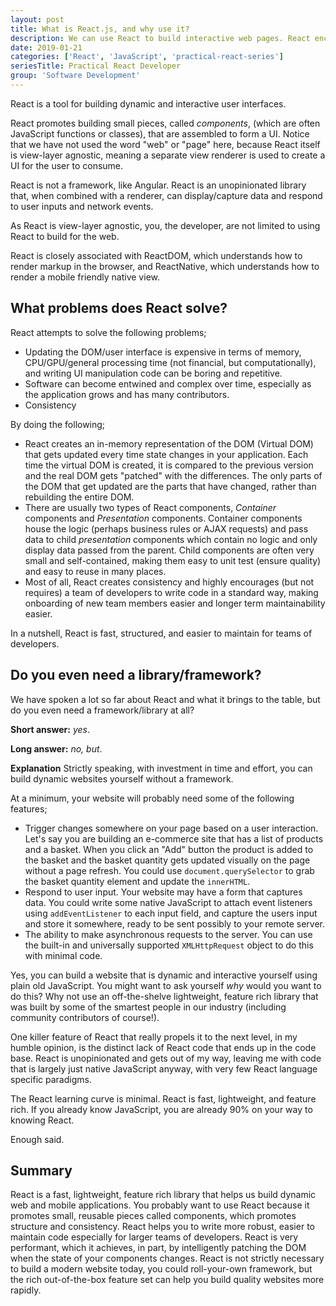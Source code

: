 ```yaml
---
layout: post
title: What is React.js, and why use it?
description: We can use React to build interactive web pages. React encourages building pieces, called components, that are assembled to form a complete page.
date: 2019-01-21
categories: ['React', 'JavaScript', 'practical-react-series']
seriesTitle: Practical React Developer
group: 'Software Development'
---
```


React is a tool for building dynamic and interactive user interfaces.

React promotes building small pieces, called _components_, (which are often JavaScript functions or classes), that are assembled to form a UI. Notice that we have not used the word "web" or "page" here, because React itself is view-layer agnostic, meaning a separate view renderer is used to create a UI for the user to consume.

React is not a framework, like Angular. React is an unopinionated library that, when combined with a renderer, can display/capture data and respond to user inputs and network events.

As React is view-layer agnostic, you, the developer, are not limited to using React to build for the web.

React is closely associated with ReactDOM, which understands how to render markup in the browser, and ReactNative, which understands how to render a mobile friendly native view.

## What problems does React solve?

React attempts to solve the following problems;

- Updating the DOM/user interface is expensive in terms of memory, CPU/GPU/general processing time (not financial, but computationally), and writing UI manipulation code can be boring and repetitive.
- Software can become entwined and complex over time, especially as the application grows and has many contributors.
- Consistency

By doing the following;

- React creates an in-memory representation of the DOM (Virtual DOM) that gets updated every time state changes in your application. Each time the virtual DOM is created, it is compared to the previous version and the real DOM gets "patched" with the differences. The only parts of the DOM that get updated are the parts that have changed, rather than rebuilding the entire DOM.
- There are usually two types of React components, _Container_ components and _Presentation_ components. Container components house the logic (perhaps business rules or AJAX requests) and pass data to child _presentation_ components which contain no logic and only display data passed from the parent. Child components are often very small and self-contained, making them easy to unit test (ensure quality) and easy to reuse in many places.
- Most of all, React creates consistency and highly encourages (but not requires) a team of developers to write code in a standard way, making onboarding of new team members easier and longer term maintainability easier.

In a nutshell, React is fast, structured, and easier to maintain for teams of developers.

## Do you even need a library/framework?

We have spoken a lot so far about React and what it brings to the table, but do you even need a framework/library at all?

**Short answer:** _yes_.

**Long answer:** _no, but_.

**Explanation**
Strictly speaking, with investment in time and effort, you can build dynamic websites yourself without a framework.

At a minimum, your website will probably need some of the following features;

- Trigger changes somewhere on your page based on a user interaction. Let's say you are building an e-commerce site that has a list of products and a basket. When you click an "Add" button the product is added to the basket and the basket quantity gets updated visually on the page without a page refresh. You could use `document.querySelector` to grab the basket quantity element and update the `innerHTML`.
- Respond to user input. Your website may have a form that captures data. You could write some native JavaScript to attach event listeners using `addEventListener` to each input field, and capture the users input and store it somewhere, ready to be sent possibly to your remote server.
- The ability to make asynchronous requests to the server. You can use the built-in and universally supported `XMLHttpRequest` object to do this with minimal code.

Yes, you can build a website that is dynamic and interactive yourself using plain old JavaScript. You might want to ask yourself _why_ would you want to do this? Why not use an off-the-shelve lightweight, feature rich library that was built by some of the smartest people in our industry (including community contributors of course!).

One killer feature of React that really propels it to the next level, in my humble opinion, is the distinct lack of React code that ends up in the code base. React is unopinionated and gets out of my way, leaving me with code that is largely just native JavaScript anyway, with very few React language specific paradigms.

The React learning curve is minimal. React is fast, lightweight, and feature rich. If you already know JavaScript, you are already 90% on your way to knowing React.

Enough said.

## Summary

React is a fast, lightweight, feature rich library that helps us build dynamic web and mobile applications. You probably want to use React because it promotes small, reusable pieces called components, which promotes structure and consistency. React helps you to write more robust, easier to maintain code especially for larger teams of developers. React is very performant, which it achieves, in part, by intelligently patching the DOM when the state of your components changes. React is not strictly necessary to build a modern website today, you could roll-your-own framework, but the rich out-of-the-box feature set can help you build quality websites more rapidly.
